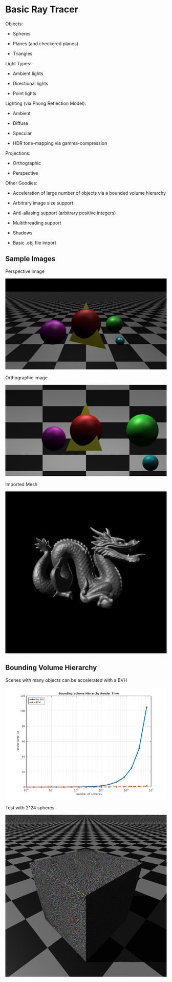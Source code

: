# Basic Ray Tracer

Objects:

* Spheres

* Planes (and checkered planes)

* Triangles

Light Types:

* Ambient lights

* Directional lights

* Point lights

Lighting (via Phong Reflection Model):

* Ambient

* Diffuse

* Specular

* HDR tone-mapping via gamma-compression

Projections:

* Orthographic

* Perspective

Other Goodies:

* Acceleration of large number of objects via a bounded volume hierarchy

* Arbitrary image size support

* Anti-aliasing support (arbitrary positive integers)

* Multithreading support

* Shadows

* Basic .obj file import

## Sample Images

Perspective image

![Perspective Image](images/perspective.png)

Orthographic image

![Orthographic Image](images/orthographic.png)

Imported Mesh

![Mesh Image](images/dragon.png)

## Bounding Volume Hierarchy

Scenes with many objects can be accelerated with a BVH

![BVH Scalability](images/bvh_chart.png)

Test with 2^24 spheres

![BVH Image](images/bvh.png)
